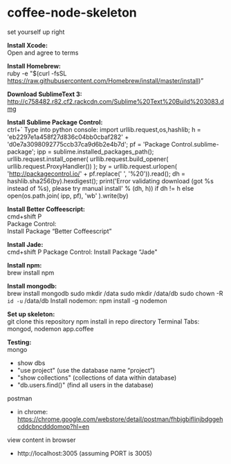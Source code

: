 # coffee-node-skeleton
set yourself up right

<strong>Install Xcode:</strong></br>
Open and agree to terms

<strong>Install Homebrew:</strong></br>
ruby -e "$(curl -fsSL https://raw.githubusercontent.com/Homebrew/install/master/install)”

<strong>Download SublimeText 3:</strong></br>
http://c758482.r82.cf2.rackcdn.com/Sublime%20Text%20Build%203083.dmg

<strong>Install Sublime Package Control:</strong></br>
ctrl+`
Type into python console:
import urllib.request,os,hashlib; h = 'eb2297e1a458f27d836c04bb0cbaf282' + 'd0e7a3098092775ccb37ca9d6b2e4b7d'; pf = 'Package Control.sublime-package'; ipp = sublime.installed_packages_path(); urllib.request.install_opener( urllib.request.build_opener( urllib.request.ProxyHandler()) ); by = urllib.request.urlopen( 'http://packagecontrol.io/' + pf.replace(' ', '%20')).read(); dh = hashlib.sha256(by).hexdigest(); print('Error validating download (got %s instead of %s), please try manual install' % (dh, h)) if dh != h else open(os.path.join( ipp, pf), 'wb' ).write(by)

<strong>Install Better Coffeescript:</strong></br>
cmd+shift P<br>
Package Control:<br>
Install Package
“Better Coffeescript”

<strong>Install Jade:</strong></br>
cmd+shift P
Package Control: Install Package
“Jade"

<strong>Install npm:</strong></br>
brew install npm

<strong>Install mongodb:</strong></br>
brew install mongodb
sudo mkdir /data
sudo mkdir /data/db
sudo chown -R `id -u` /data/db
Install nodemon:
npm install -g nodemon

<strong>Set up skeleton:</strong></br>
git clone this repository
npm install in repo directory
Terminal Tabs: mongod, nodemon app.coffee

<strong>Testing:</strong></br>
mongo
- show dbs
- "use project" (use the database name “project”)
- "show collections" (collections of data within database)
- "db.users.find()" (find all users in the database)

postman
- in chrome: https://chrome.google.com/webstore/detail/postman/fhbjgbiflinjbdggehcddcbncdddomop?hl=en

view content in browser
- http://localhost:3005 (assuming PORT is 3005)
